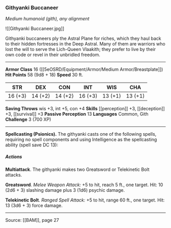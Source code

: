 ### Githyanki Buccaneer
_Medium humanoid (gith), any alignment_

![[Githyanki Buccaneer.jpg]]

Githyanki buccaneers ply the Astral Plane for riches, which they haul back to their hidden fortresses in the Deep Astral. Many of them are warriors who lost the will to serve the Lich-Queen Vlaakith; they prefer to live by their own code or revel in their unbridled freedom.




---

**Armor Class** 16 ([[5eOSRD/Equipment/Armor/Medium Armor/Breastplate]])
**Hit Points** 58 (9d8 + 18)
**Speed** 30 ft.

| STR     | DEX     | CON     | INT     | WIS     | CHA     |
|---------|---------|---------|---------|---------|---------|
| 16 (+3) | 14 (+2) | 14 (+2) | 16 (+3) | 13 (+1) | 13 (+1) |

**Saving Throws** wis +3, int +5, con +4
**Skills** [[perception]] +3, [[deception]] +3, [[survival]] +3
**Passive Perception** 13
**Languages** Common, Gith
**Challenge** 3 (700 XP)

---

**Spellcasting (Psionics).** The githyanki casts one of the following spells, requiring no spell components and using Intelligence as the spellcasting ability (spell save DC 13):

##### Actions
**Multiattack**. The githyanki makes two Greatsword or Telekinetic Bolt attacks.

**Greatsword**. _Melee Weapon Attack:_ +5 to hit, reach 5 ft., one target. Hit: 10 (2d6 + 3) slashing damage plus 3 (1d6) psychic damage.

**Telekinetic Bolt**. _Ranged Spell Attack:_ +5 to hit, range 60 ft., one target. Hit: 13 (3d6 + 3) force damage.


---

Source: [[BAM]], page 27
